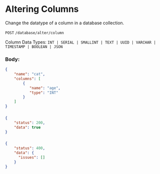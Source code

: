 # Altering Columns

Change the datatype of a column in a database collection.

`POST` `/database/alter/column`

Column Data Types: `INT | SERIAL | SMALLINT | TEXT | UUID | VARCHAR | TIMESTAMP | BOOLEAN | JSON`

### Body:

```json
{
    "name": "cat",
    "columns": [
        {
           "name": "age",
           "type": "INT"
        }
    ]
}
```

### <Badge type="tip" text="Success Response:" />

```json
{
    "status": 200,
    "data": true
}
```

### <Badge type="danger" text="Error Response:" />

```json
{
    "status": 400,
    "data": {
      "issues": []
    }
}
```

